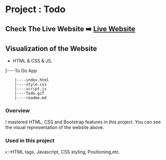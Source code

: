 # Project : Todo

## Check The Live Website ➡️ [Live Website](https://meraltodos.netlify.app/)

## Visualization of the Website

- HTML & CSS & JS.


|----To Do App

        |----index.html  
        |----style.css   
        |----script.js
        |----Todo.gif
        |----readme.md            


### Overview
I mastered HTML, CSS and Bootstrap features in this project. You can see the visual representation of the website above.

### Used in this project
👉HTML tags, Javascript, CSS styling, Positioning,etc.

